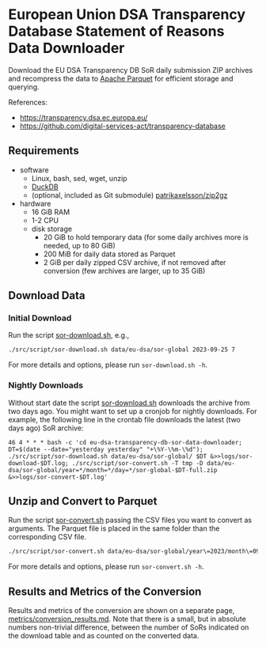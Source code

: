 
# European Union DSA Transparency Database Statement of Reasons Data Downloader

Download the EU DSA Transparency DB SoR daily submission ZIP archives
and recompress the data to [Apache Parquet](https://parquet.apache.org/)
for efficient storage and querying.

References:
- https://transparency.dsa.ec.europa.eu/
- https://github.com/digital-services-act/transparency-database


## Requirements

- software
  - Linux, bash, sed, wget, unzip
  - [DuckDB](https://duckdb.org/)
  - (optional, included as Git submodule) [patrikaxelsson/zip2gz](https://github.com/patrikaxelsson/zip2gz)
- hardware
  - 16 GiB RAM
  - 1-2 CPU
  - disk storage
    - 20 GiB to hold temporary data (for some daily archives more is needed, up to 80 GiB)
    - 200 MiB for daily data stored as Parquet
    - 2 GiB per daily zipped CSV archive, if not removed after conversion (few archives are larger, up to 35 GiB)


## Download Data

### Initial Download

Run the script [sor-download.sh](src/script/sor-download.sh), e.g.,

```sh
./src/script/sor-download.sh data/eu-dsa/sor-global 2023-09-25 7
```

For more details and options, please run `sor-download.sh -h`.


### Nightly Downloads

Without start date the script [sor-download.sh](src/script/sor-download.sh) downloads
the archive from two days ago. You might want to set up a cronjob for nightly downloads.
For example, the following line in the crontab file downloads the latest (two days ago)
SoR archive:

```crontab
46 4 * * * bash -c 'cd eu-dsa-transparency-db-sor-data-downloader; DT=$(date --date="yesterday yesterday" "+\%Y-\%m-\%d"); ./src/script/sor-download.sh data/eu-dsa/sor-global/ $DT &>>logs/sor-download-$DT.log; ./src/script/sor-convert.sh -T tmp -D data/eu-dsa/sor-global/year=*/month=*/day=*/sor-global-$DT-full.zip &>>logs/sor-convert-$DT.log'
```


## Unzip and Convert to Parquet

Run the script [sor-convert.sh](src/script/sor-convert.sh) passing the
CSV files you want to convert as arguments. The Parquet file is placed
in the same folder than the corresponding CSV file.

```sh
./src/script/sor-convert.sh data/eu-dsa/sor-global/year\=2023/month\=09/day\=25/sor-global-2023-09-25-full.zip
```

For more details and options, please run `sor-convert.sh -h`.


## Results and Metrics of the Conversion

Results and metrics of the conversion are shown on a separate page, [metrics/conversion_results.md](./metrics/conversion_results.md). Note that there is a small, but in absolute numbers non-trivial difference, between the number of SoRs indicated on the download table and as counted on the converted data.